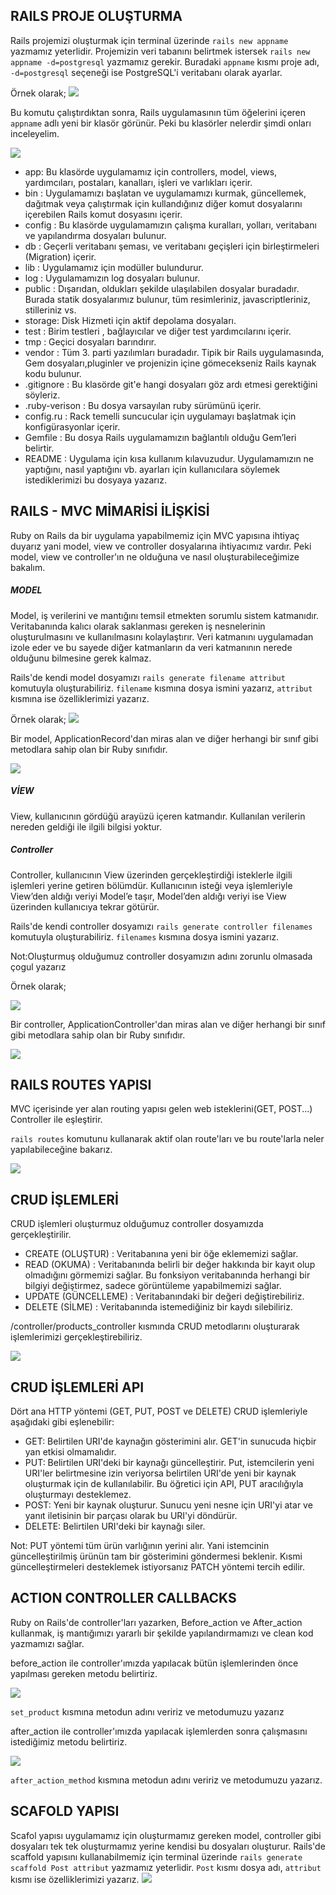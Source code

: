 ## RAILS PROJE OLUŞTURMA
Rails projemizi oluşturmak için terminal üzerinde `rails new appname` yazmamız yeterlidir.
Projemizin veri tabanını belirtmek istersek `rails new appname -d=postgresql` yazmamız gerekir.
Buradaki `appname` kısmı proje adı, `-d=postgresql` seçeneği ise PostgreSQL'i veritabanı olarak ayarlar.

Örnek olarak;
![](images/newProjects.png)

Bu komutu çalıştırdıktan sonra, Rails uygulamasının tüm öğelerini içeren `appname` adlı yeni bir klasör görünür.
Peki bu klasörler nelerdir şimdi onları inceleyelim.

![](images/dosyaYapilari.png)

- app: Bu klasörde uygulamamız için controllers, model, views, yardımcıları, postaları, kanalları, işleri ve varlıkları içerir.
- bin : Uygulamamızı başlatan ve uygulamamızı kurmak, güncellemek, dağıtmak veya çalıştırmak için kullandığınız diğer komut dosyalarını içerebilen Rails komut dosyasını içerir.
- config : Bu klasörde uygulamamızın çalışma kuralları, yolları, veritabanı ve yapılandırma dosyaları bulunur.
- db : Geçerli veritabanı şeması, ve veritabanı geçişleri için birleştirmeleri (Migration) içerir.
- lib : Uygulamamız için modüller bulundurur.
- log : Uygulamamızın log dosyaları bulunur. 
- public : Dışarıdan, oldukları şekilde ulaşılabilen dosyalar buradadır. Burada statik dosyalarımız bulunur, tüm resimleriniz, javascriptleriniz, stilleriniz vs.
- storage: Disk Hizmeti için aktif depolama dosyaları.
- test : Birim testleri , bağlayıcılar ve diğer test yardımcılarını içerir.
- tmp : Geçici dosyaları barındırır. 
- vendor : Tüm 3. parti yazılımları buradadır. Tipik bir Rails uygulamasında, Gem dosyaları,pluginler ve projenizin içine gömecekseniz Rails kaynak kodu bulunur.
- .gitignore : Bu klasörde git'e hangi dosyaları göz ardı etmesi gerektiğini söyleriz.
- .ruby-verison : Bu dosya varsayılan ruby sürümünü içerir.
- config.ru : Rack temelli suncucular için uygulamayı başlatmak için konfigürasyonlar içerir.
- Gemfile : Bu dosya Rails uygulamamızın bağlantılı olduğu Gem’leri belirtir.
- README : Uygulama için kısa kullanım kılavuzudur. Uygulamamızın ne yaptığını, nasıl yaptığını vb. ayarları için kullanıcılara söylemek istediklerimizi bu dosyaya yazarız.

## RAILS - MVC MİMARİSİ İLİŞKİSİ
Ruby on Rails da bir uygulama yapabilmemiz için MVC yapısına ihtiyaç duyarız yani model, view ve controller dosyalarına ihtiyacımız vardır.
Peki model, view ve controller'ın ne olduğuna ve nasıl oluşturabileceğimize bakalım.


##### MODEL
Model, iş verilerini ve mantığını temsil etmekten sorumlu sistem katmanıdır.
Veritabanında kalıcı olarak saklanması gereken iş nesnelerinin oluşturulmasını ve kullanılmasını kolaylaştırır.
Veri katmanını uygulamadan izole eder ve bu sayede diğer katmanların da veri katmanının nerede olduğunu bilmesine gerek kalmaz.

Rails'de kendi model dosyamızı `rails generate filename attribut` komutuyla oluşturabiliriz.
`filename` kısmına dosya ismini yazarız, `attribut` kısmına ise özelliklerimizi yazarız.

Örnek olarak;
![](images/model.png)

Bir model, ApplicationRecord'dan miras alan ve diğer herhangi bir sınıf gibi metodlara sahip olan bir Ruby sınıfıdır.

![](images/model2.png)

##### VİEW
View, kullanıcının gördüğü arayüzü içeren katmandır.
Kullanılan verilerin nereden geldiği ile ilgili bilgisi yoktur.


##### Controller
Controller, kullanıcının View üzerinden gerçekleştirdiği isteklerle ilgili işlemleri yerine getiren bölümdür.
Kullanıcının isteği veya işlemleriyle View’den aldığı veriyi Model’e taşır, Model’den aldığı veriyi ise View üzerinden kullanıcıya tekrar götürür.

Rails'de kendi controller dosyamızı `rails generate controller filenames` komutuyla oluşturabiliriz.
`filenames` kısmına dosya ismini yazarız.

Not:Oluşturmuş olduğumuz controller dosyamızın adını zorunlu olmasada çogul yazarız

Örnek olarak;

![](images/controller.png)


Bir controller, ApplicationController'dan miras alan ve diğer herhangi bir sınıf gibi metodlara sahip olan bir Ruby sınıfıdır.

![](images/controller2.png)

## RAILS ROUTES YAPISI
MVC içerisinde yer alan routing yapısı gelen web isteklerini(GET, POST...) Controller ile eşleştirir.

`rails routes` komutunu kullanarak aktif olan route'ları ve bu route'larla neler yapılabileceğine bakarız.

![](images/routes.jpg)

## CRUD İŞLEMLERİ
CRUD işlemleri oluşturmuz olduğumuz controller dosyamızda gerçekleştirilir.

- CREATE (OLUŞTUR) : Veritabanına yeni bir öğe eklememizi sağlar.
- READ (OKUMA) : Veritabanında belirli bir değer hakkında bir kayıt olup olmadığını görmemizi sağlar. 
Bu fonksiyon veritabanında herhangi bir bilgiyi değiştirmez, sadece görüntüleme yapabilmemizi sağlar.
- UPDATE (GÜNCELLEME) : Veritabanındaki bir değeri değiştirebiliriz.
- DELETE (SİLME) : Veritabanında istemediğiniz bir kaydı silebiliriz.

/controller/products_controller kısmında CRUD metodlarını oluşturarak işlemlerimizi gerçekleştirebiliriz.

![](images/CRUD.png)

## CRUD İŞLEMLERİ API
Dört ana HTTP yöntemi (GET, PUT, POST ve DELETE) CRUD işlemleriyle aşağıdaki gibi eşlenebilir:

- GET: Belirtilen URI'de kaynağın gösterimini alır. GET'in sunucuda hiçbir yan etkisi olmamalıdır.
- PUT: Belirtilen URI'deki bir kaynağı güncelleştirir. Put, istemcilerin yeni URI'ler belirtmesine izin veriyorsa belirtilen URI'de yeni bir kaynak oluşturmak için de kullanılabilir. Bu öğretici için API, PUT aracılığıyla oluşturmayı desteklemez.
- POST: Yeni bir kaynak oluşturur. Sunucu yeni nesne için URI'yi atar ve yanıt iletisinin bir parçası olarak bu URI'yi döndürür.
- DELETE: Belirtilen URI'deki bir kaynağı siler.

Not: PUT yöntemi tüm ürün varlığının yerini alır. Yani istemcinin güncelleştirilmiş ürünün tam bir gösterimini göndermesi beklenir. Kısmi güncelleştirmeleri desteklemek istiyorsanız PATCH yöntemi tercih edilir.

## ACTION CONTROLLER CALLBACKS
Ruby on Rails'de controller'ları yazarken, Before_action ve After_action kullanmak, iş mantığımızı yararlı bir şekilde yapılandırmamızı ve clean kod yazmamızı sağlar.

before_action ile controller'ımızda yapılacak bütün  işlemlerinden önce yapılması gereken metodu belirtiriz.

![](images/before_action.png)

`set_product` kısmına metodun adını veririz ve metodumuzu yazarız

after_action ile controller'ımızda yapılacak işlemlerden sonra çalışmasını istediğimiz metodu belirtiriz.

![](images/after_action.png)

`after_action_method` kısmına metodun adını veririz ve metodumuzu yazarız.

## SCAFOLD YAPISI
Scafol yapısı uygulamamız için oluşturmamız gereken model, controller gibi dosyaları tek tek oluşturmamız yerine kendisi bu dosyaları oluşturur.
Rails'de scaffold yapısını kullanabilmemiz için terminal üzerinde `rails generate scaffold Post attribut` yazmamız yeterlidir.
`Post` kısmı dosya adı, `attribut` kısmı ise özelliklerimizi yazarız.
![](images/scaffold.png)